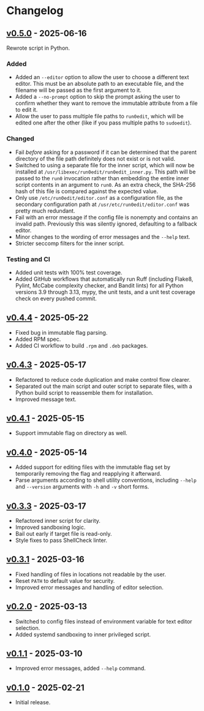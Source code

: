 # Changelog

## [v0.5.0] - 2025-06-16

Rewrote script in Python.

### Added

- Added an `--editor` option to allow the user to choose a different text
  editor. This must be an absolute path to an executable file, and the filename
  will be passed as the first argument to it.
- Added a `--no-prompt` option to skip the prompt asking the user to confirm
  whether they want to remove the immutable attribute from a file to edit it.
- Allow the user to pass multiple file paths to `run0edit`, which will be edited
  one after the other (like if you pass multiple paths to `sudoedit`).

### Changed

- Fail _before_ asking for a password if it can be determined that the parent
  directory of the file path definitely does not exist or is not valid.
- Switched to using a separate file for the inner script, which will now be
  installed at `/usr/libexec/run0edit/run0edit_inner.py`. This path will be
  passed to the `run0` invocation rather than embedding the entire inner script
  contents in an argument to `run0`. As an extra check, the SHA-256 hash of this
  file is compared against the expected value.
- Only use `/etc/run0edit/editor.conf` as a configuration file, as the secondary
  configuration path at `/usr/etc/run0edit/editor.conf` was pretty much
  redundant.
- Fail with an error message if the config file is nonempty and contains an
  invalid path. Previously this was silently ignored, defaulting to a fallback
  editor.
- Minor changes to the wording of error messages and the `--help` text.
- Stricter seccomp filters for the inner script.

### Testing and CI

- Added unit tests with 100% test coverage.
- Added GitHub workflows that automatically run Ruff (including Flake8, Pylint,
  McCabe complexity checker, and Bandit lints) for all Python versions 3.9
  through 3.13, mypy, the unit tests, and a unit test coverage check on every
  pushed commit.

## [v0.4.4] - 2025-05-22

- Fixed bug in immutable flag parsing.
- Added RPM spec.
- Added CI workflow to build `.rpm` and `.deb` packages.

## [v0.4.3] - 2025-05-17

- Refactored to reduce code duplication and make control flow clearer.
- Separated out the main script and outer script to separate files, with a
  Python build script to reassemble them for installation.
- Improved message text.

## [v0.4.1] - 2025-05-15

- Support immutable flag on directory as well.

## [v0.4.0] - 2025-05-14

- Added support for editing files with the immutable flag set by temporarily
  removing the flag and reapplying it afterward.
- Parse arguments according to shell utility conventions, including `--help` and
  `--version` arguments with `-h` and `-v` short forms.

## [v0.3.3] - 2025-03-17

- Refactored inner script for clarity.
- Improved sandboxing logic.
- Bail out early if target file is read-only.
- Style fixes to pass ShellCheck linter.

## [v0.3.1] - 2025-03-16

- Fixed handling of files in locations not readable by the user.
- Reset `PATH` to default value for security.
- Improved error messages and handling of editor selection.

## [v0.2.0] - 2025-03-13

- Switched to config files instead of environment variable for text editor
  selection.
- Added systemd sandboxing to inner privileged script.

## [v0.1.1] - 2025-03-10

- Improved error messages, added `--help` command.

## [v0.1.0] - 2025-02-21

- Initial release.

[v0.5.0]: https://github.com/HastD/run0edit/compare/v0.4.4...v0.5.0
[v0.4.4]: https://github.com/HastD/run0edit/compare/v0.4.3...v0.4.4
[v0.4.3]: https://github.com/HastD/run0edit/compare/v0.4.1...v0.4.3
[v0.4.1]: https://github.com/HastD/run0edit/compare/v0.4.0...v0.4.1
[v0.4.0]: https://github.com/HastD/run0edit/compare/v0.3.3...v0.4.0
[v0.3.3]: https://github.com/HastD/run0edit/compare/v0.3.1...v0.3.3
[v0.3.1]: https://github.com/HastD/run0edit/compare/v0.2.0...v0.3.1
[v0.2.0]: https://github.com/HastD/run0edit/compare/v0.1.1...v0.2.0
[v0.1.1]: https://github.com/HastD/run0edit/compare/v0.1.0...v0.1.1
[v0.1.0]: https://github.com/HastD/run0edit/releases/tag/v0.1.0

